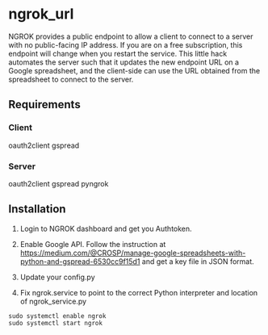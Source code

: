 # ngrok_url
NGROK provides a public endpoint to allow a client to connect to a server with no public-facing IP address. If you are on a free subscription, this endpoint will change when you restart the service. This little hack automates the server such that it updates the new endpoint URL on a Google spreadsheet, and the client-side can use the URL obtained from the spreadsheet to connect to the server.

## Requirements

### Client
oauth2client
gspread

### Server
oauth2client
gspread
pyngrok


## Installation
1. Login to NGROK dashboard and get you Authtoken. 
2. Enable Google API. Follow the instruction at https://medium.com/@CROSP/manage-google-spreadsheets-with-python-and-gspread-6530cc9f15d1 and get a key file in JSON format. 

3. Update your config.py

4. Fix ngrok.service to point to the correct Python interpreter and location of ngrok_service.py
```
sudo systemctl enable ngrok
sudo systemctl start ngrok
```
